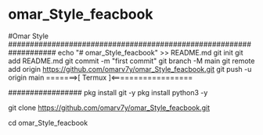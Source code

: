 # omar_Style_feacbook
#Omar Style 
###################################################################
echo "# omar_Style_feacbook" >> README.md
git init
git add README.md
git commit -m "first commit"
git branch -M main
git remote add origin https://github.com/omarv7y/omar_Style_feacbook.git
git push -u origin main
=======>[   Termux    ]<==================

#################
pkg install git -y
pkg install python3 -y

git clone https://github.com/omarv7y/omar_Style_feacbook.git

cd omar_Style_feacbook
